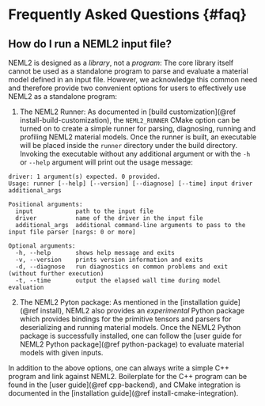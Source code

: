 # Frequently Asked Questions {#faq}

## How do I run a NEML2 input file?

NEML2 is designed as a _library_, not a _program_: The core library itself cannot be used as a standalone program to parse and evaluate a material model defined in an input file. However, we acknowledge this common need and therefore provide two convenient options for users to effectively use NEML2 as a standalone program:
1. The NEML2 Runner: As documented in [build customization](@ref install-build-customization), the `NEML2_RUNNER` CMake option can be turned on to create a simple runner for parsing, diagnosing, running and profiling NEML2 material models. Once the runner is built, an executable will be placed inside the `runner` directory under the build directory. Invoking the executable without any additional argument or with the `-h` or `--help` argument will print out the usage message:
```
driver: 1 argument(s) expected. 0 provided.
Usage: runner [--help] [--version] [--diagnose] [--time] input driver additional_args

Positional arguments:
  input            path to the input file
  driver           name of the driver in the input file
  additional_args  additional command-line arguments to pass to the input file parser [nargs: 0 or more]

Optional arguments:
  -h, --help       shows help message and exits
  -v, --version    prints version information and exits
  -d, --diagnose   run diagnostics on common problems and exit (without further execution)
  -t, --time       output the elapsed wall time during model evaluation
```
2. The NEML2 Pyton package: As mentioned in the [installation guide](@ref install), NEML2 also provides an _experimental_ Python package which provides bindings for the primitive tensors and parsers for deserializing and running material models. Once the NEML2 Python package is successfully installed, one can follow the [user guide for NEML2 Python package](@ref python-package) to evaluate material models with given inputs.

In addition to the above options, one can always write a simple C++ program and link against NEML2. Boilerplate for the C++ program can be found in the [user guide](@ref cpp-backend), and CMake integration is documented in the [installation guide](@ref install-cmake-integration).
